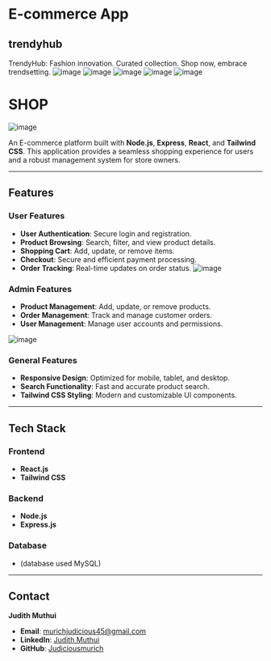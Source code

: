# E-commerce App
## trendyhub
TrendyHub: Fashion innovation. Curated collection. Shop now, embrace trendsetting.
![image](https://github.com/user-attachments/assets/540899ae-e19b-4464-8469-92be290d629f)
![image](https://github.com/user-attachments/assets/e87c2a10-141c-457f-8d89-992d18665f72)
![image](https://github.com/user-attachments/assets/43efc514-d5d4-4612-9e02-a96834427fc2)
![image](https://github.com/user-attachments/assets/9009ced2-cc9a-415a-a937-5519befb18cb)
![image](https://github.com/user-attachments/assets/884170e3-c382-4528-ad62-040be6298484)

# SHOP
![image](https://github.com/user-attachments/assets/48afed8d-0598-46d4-acba-950e33d7fc0c)


An E-commerce platform built with **Node.js**, **Express**, **React**, and **Tailwind CSS**. This application provides a seamless shopping experience for users and a robust management system for store owners.

---

## Features

### User Features
- **User Authentication**: Secure login and registration.
- **Product Browsing**: Search, filter, and view product details.
- **Shopping Cart**: Add, update, or remove items.
- **Checkout**: Secure and efficient payment processing.
- **Order Tracking**: Real-time updates on order status.
  ![image](https://github.com/user-attachments/assets/b5295324-460e-48fd-a020-a04b5cc14a36)


### Admin Features
- **Product Management**: Add, update, or remove products.
- **Order Management**: Track and manage customer orders.
- **User Management**: Manage user accounts and permissions.

 ![image](https://github.com/user-attachments/assets/2ea04abf-e570-46a8-a5ef-721b90c81c53)


### General Features
- **Responsive Design**: Optimized for mobile, tablet, and desktop.
- **Search Functionality**: Fast and accurate product search.
- **Tailwind CSS Styling**: Modern and customizable UI components.

---

## Tech Stack

### Frontend
- **React.js**
- **Tailwind CSS**

### Backend
- **Node.js**
- **Express.js**

### Database
- (database used MySQL)

---


## Contact

**Judith Muthui**  
- **Email**: [murichjudicious45@gmail.com](mailto:murichjudicious45@gmail.com)  
- **LinkedIn**: [Judith Muthui](https://www.linkedin.com/in/judith-muthui-16b535263/)  
- **GitHub**: [Judiciousmurich](https://github.com/Judiciousmurich)
